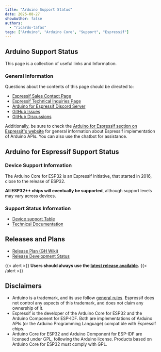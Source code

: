 ```yaml
---
title: "Arduino Support Status"
date: 2025-08-27
showAuthor: false
authors:
  - "ricardo-tafas"
tags: ["Arduino", "Arduino Core", "Support", "Espressif"]
---
```


## Arduino Support Status

This page is a collection of useful links and Information.

### General Information

Questions about the contents of this page should be directed to:  
* [Espressif Sales Contact Page](https://www.espressif.com/en/contact-us/sales-questions)  
* [Espressif Technical Inquiries Page](https://www.espressif.com/en/contact-us/technical-inquiries)  
* [Arduino for Espressif Discord Server](https://discord.com/channels/1327272229427216425)  
* [GitHub Issues](https://github.com/espressif/arduino-esp32/issues)  
* [GitHub Discussions](https://github.com/espressif/arduino-esp32/discussions)

Additionally, be sure to check the [Arduino for Espressif section on Espressif's website](https://www.espressif.com/en/sdks/esp-arduino) for general information about Espressif implementation of Arduino APIs. You can also use the chatbot for assistance.

## Arduino for Espressif Support Status

### Device Support Information

The Arduino Core for ESP32 is an Espressif Initiative, that started in 2016, close to the release of ESP32.

**All ESP32\*\* chips will eventually be supported**, although support levels may vary across devices.

### Support Status Information

- [Device support Table](https://github.com/espressif/arduino-esp32/blob/master/README.md#supported-chips)
- [Technical Documentation](https://docs.espressif.com/projects/arduino-esp32/en/latest/index.html)

## Releases and Plans

- [Release Plan (GH Wiki)](https://github.com/espressif/arduino-esp32/wiki/Release-Roadmap-and-Management)
- [Release Development Status](https://github.com/espressif/arduino-esp32/blob/master/README.md#development-status)

{{< alert >}}
**Users should always use the [latest release available](https://github.com/espressif/arduino-esp32/releases).**
{{< /alert >}}

## Disclaimers
 
- Arduino is a trademark, and its use follow [general rules](https://www.arduino.cc/en/trademark/). Espressif does not control any aspects of this trademark, and does not claim any ownership of it.
- Espressif is the developer of the Arduino Core for ESP32 and the Arduino Component for ESP-IDF. Both are implementations of Arduino APIs (or the Arduino Programming Language) compatible with Espressif chips.
- Arduino Core for ESP32 and Arduino Component for ESP-IDF are licensed under GPL, following the Arduino license. Products based on Arduino Core for ESP32 must comply with GPL.
